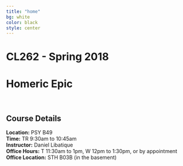 ```yaml
---
title: "home"
bg: white
color: black
style: center
---
```


# CL262 - Spring 2018
# Homeric Epic

<br />

## Course Details
**Location:** PSY B49  
**Time:** TR 9:30am to 10:45am  
**Instructor:** Daniel Libatique  
**Office Hours:** T 11:30am to 1pm, W 12pm to 1:30pm, or by appointment  
**Office Location:** STH B03B (in the basement)